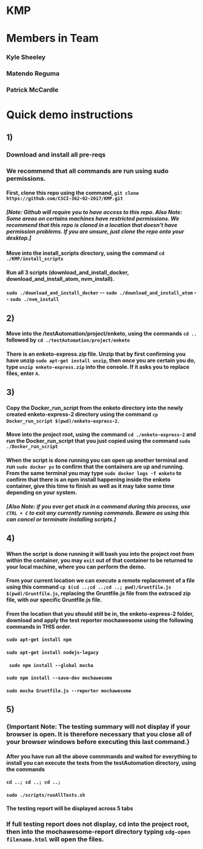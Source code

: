 # KMP
# Members in Team
### Kyle Sheeley 
### Matendo Reguma
### Patrick McCardle
# Quick demo instructions
## 1) 
### Download and install all pre-reqs

### We recommend that all commands are run using sudo permissions.
#### First, clone this repo using the command, ```git clone https://github.com/CSCI-362-02-2017/KMP.git```
##### [Note: Github will require you to have access to this repo. Also Note: Some areas on certains machines have restricted permissions. We recommend that this repo is cloned in a location that doesn't have permission problems. If you are unsure, just clone the repo onto your desktop.]
#### Move into the install_scripts directory, using the command ```cd ./KMP/install_scripts```
#### Run all 3 scripts (download_and_install_docker, download_and_install_atom, nvm_install).
#### ```sudo ./download_and_install_docker``` -- ```sudo ./download_and_install_atom``` -- ```sudo ./nvm_install```

## 2)
#### Move into the /testAutomation/project/enketo, using the commands ```cd ..``` followed by ```cd ./testAutomation/project/enketo```
#### There is an enketo-express.zip file. Unzip that by first confirming you have unzip ```sudo apt-get install unzip```, then once you are certain you do, type ```unzip enketo-express.zip``` into the console. If it asks you to replace files, enter ```A```.

## 3)
#### Copy the Docker_run_script from the enketo directory into the newly created enketo-express-2 directory using the command ```cp Docker_run_script $(pwd)/enketo-express-2```.
#### Move into the project root, using the command ```cd ./enketo-express-2``` and run the Docker_run_script that you just copied using the command ```sudo ./Docker_run_script```
#### When the script is done running you can open up another terminal and run ```sudo docker ps``` to confirm that the containers are up and running. From the same terminal you may type ```sudo docker logs -f enketo``` to confirm that there is an npm install happening inside the enketo container, give this time to finish as well as it may take some time depending on your system. 
##### [Also Note: if you ever get stuck in a command during this process, use ```CTRL + C``` to exit any currently running commands. Beware as using this can cancel or terminate installing scripts.]

## 4)
#### When the script is done running it will bash you into the project root from within the container, you may ```exit``` out of that container to be returned to your local machine, where you can perform the demo.
#### From your current location we can execute a remote replacement of a file using this command ```cp $(cd ..;cd ..;cd ..; pwd)/Gruntfile.js $(pwd)/Gruntfile.js```, replacing the Gruntfile.js file from the extraced zip file, with our specific Gruntfile.js file.
#### From the location that you should still be in, the enketo-express-2 folder, download and apply the test reporter mochawesome using the following commands in THIS order.
#### ```sudo apt-get install npm```
#### ```sudo apt-get install nodejs-legacy```
#### ``` sudo npm install --global mocha```
#### ```sudo npm install --save-dev mochawesome```
#### ```sudo mocha Gruntfile.js --reporter mochawesome```

## 5) 
### {Important Note: The testing summary will not display if your browser is open. It is therefore necessary that you close all of your browser windows before executing this last command.}
#### After you have run all the above commmands and waited for everything to install you can execute the tests from the testAutomation directory, using the commands
#### ```cd ..; cd ..; cd ..;```
#### ```sudo ./scripts/runAllTests.sh```

#### The testing report will be displayed across 5 tabs

### If full testing report does not display, cd into the project root, then into the mochawesome-report directory typing ```xdg-open filename.html``` will open the files.
